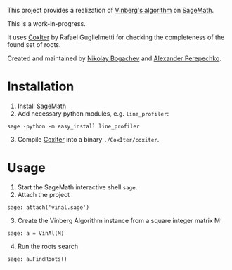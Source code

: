 This project provides a realization of [Vinberg's algorithm](https://en.wikipedia.org/wiki/Vinberg%27s_algorithm) on [SageMath](http://www.sagemath.org/).

This is a work-in-progress.

It uses [CoxIter](https://github.com/rgugliel/CoxIter) by Rafael Guglielmetti for checking the completeness of the found set of roots.

Created and maintained by [Nikolay Bogachev](https://github.com/nvbogachev) and [Alexander Perepechko](https://github.com/aperep).

# Installation
1. Install [SageMath](http://doc.sagemath.org/html/en/installation/)
2. Add necessary python modules, e.g. `line_profiler`:
```
sage -python -m easy_install line_profiler
```
3. Compile [CoxIter](https://rgugliel.github.io/CoxIter) into a binary `./CoxIter/coxiter`.

# Usage
1. Start the SageMath interactive shell `sage`.
2. Attach the project
```
sage: attach('vinal.sage')
```
3. Create the Vinberg Algorithm instance from a square integer matrix M: 
```
sage: a = VinAl(M)
```
4. Run the roots search
```
sage: a.FindRoots()
```
